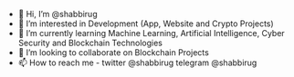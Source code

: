 - 👋 Hi, I’m @shabbirug
- 👀 I’m interested in Development (App, Website and Crypto Projects)
- 🌱 I’m currently learning Machine Learning, Artificial Intelligence, Cyber Security and Blockchain Technologies
- 💞️ I’m looking to collaborate on Blockchain Projects
- 📫 How to reach me - twitter @shabbirug telegram @shabbirug

<!---
shabbirug/shabbirug is a ✨ special ✨ repository because its `README.md` (this file) appears on your GitHub profile.
You can click the Preview link to take a look at your changes.
--->
